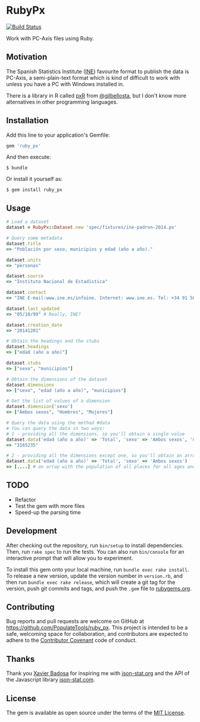 # RubyPx

[![Build Status](https://travis-ci.org/PopulateTools/ruby_px.svg?branch=master)](https://travis-ci.org/PopulateTools/ruby_px)

Work with PC-Axis files using Ruby.

## Motivation

The Spanish Statistics Institute ([INE](http://www.ine.es/welcome.shtml)) favourite format to publish
the data is PC-Axis, a semi-plain-text format which is kind of difficult to work with unless you
have a PC with Windows installed in.

There is a library in R called [pxR](https://github.com/cran/pxR) from [@gilbellosta](https://twitter.com/gilbellosta), but I don't know more alternatives in other programming languages.

## Installation

Add this line to your application's Gemfile:

```ruby
gem 'ruby_px'
```

And then execute:

    $ bundle

Or install it yourself as:

    $ gem install ruby_px

## Usage

```ruby
# Load a dataset
dataset = RubyPx::Dataset.new 'spec/fixtures/ine-padron-2014.px'

# Query some metadata
dataset.title
=> "Población por sexo, municipios y edad (año a año)."

dataset.units
=> "personas"

dataset.source
=> "Instituto Nacional de Estadística"

dataset.contact
=> "INE E-mail:www.ine.es/infoine. Internet: www.ine.es. Tel: +34 91 583 91 00 Fax: +34 91 583 91 58"

dataset.last_updated
=> "05/10/99" # Really, INE?

dataset.creation_date
=> "20141201"

# Obtain the headings and the stubs
dataset.headings
=> ["edad (año a año)"]

dataset.stubs
=> ["sexo", "municipios"]

# Obtain the dimensions of the dataset
dataset.dimensions
=> ["sexo", "edad (año a año)", "municipios"]

# Get the list of values of a dimension
dataset.dimension('sexo')
=> ["Ambos sexos", "Hombres", "Mujeres"]

# Query the data using the method #data
# You can query the data in two ways:
# 1 - providing all the dimensions, so you'll obtain a single value
dataset.data('edad (año a año)' => 'Total', 'sexo' => 'Ambos sexos', 'municipios' => '28079-Madrid')
=> "3165235"

# 2 - providing all the dimensions except one, so you'll obtain an array
dataset.data('edad (año a año)' => 'Total', 'sexo' => 'Ambos sexos')
=> [....] # an array with the population of all places for all ages and both sexs

```

## TODO

- Refactor
- Test the gem with more files
- Speed-up the parsing time


## Development

After checking out the repository, run `bin/setup` to install dependencies. Then, run `rake spec` to run the tests. You can also run `bin/console` for an interactive prompt that will allow you to experiment.

To install this gem onto your local machine, run `bundle exec rake install`. To release a new version, update the version number in `version.rb`, and then run `bundle exec rake release`, which will create a git tag for the version, push git commits and tags, and push the `.gem` file to [rubygems.org](https://rubygems.org).

## Contributing

Bug reports and pull requests are welcome on GitHub at https://github.com/PopulateTools/ruby_px. This project is intended to be a safe, welcoming space for collaboration, and contributors are expected to adhere to the [Contributor Covenant](contributor-covenant.org) code of conduct.

## Thanks

Thank you [Xavier Badosa](https://twitter.com/badosa) for inspiring me with [json-stat.org](http://json-stat.org/) and the API of
the Javascript library [json-stat.com](http://json-stat.com/).

## License

The gem is available as open source under the terms of the [MIT License](http://opensource.org/licenses/MIT).

